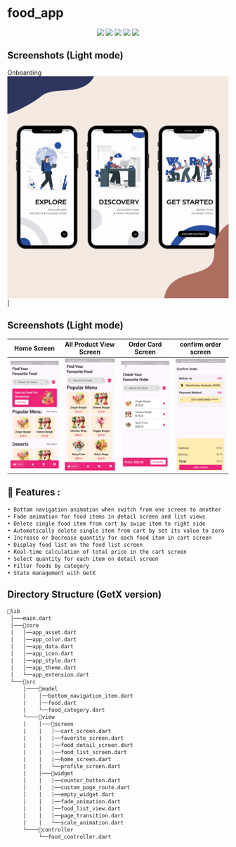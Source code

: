 # food_app
<p align="center">
  <img src="https://img.shields.io/github/stars/SinaSys/flutter_japanese_restaurant_app">
  <img src="https://img.shields.io/github/forks/SinaSys/flutter_japanese_restaurant_app">
  <img src="https://img.shields.io/github/actions/workflow/status/SinaSys/flutter_japanese_restaurant_app/main.yml?label=CI&logo=github">
  <img src="https://img.shields.io/github/v/release/SinaSys/flutter_japanese_restaurant_app?label=Release&logo=semantic-release">
  <img src="https://img.shields.io/github/last-commit/SinaSys/flutter_japanese_restaurant_app?label=Last%20commit">

## Screenshots (Light mode)

Onboarding     
![](https://github.com/MTS-Services/Task-Management/blob/main/screenshot/Fall%20Abstract%20Video%20Mobile%20Mockup%20Linkedin%20Post%20%20(2).png?raw=true)|

## Screenshots (Light mode)

Home Screen         |   All Product View Screen           |  Order Card Screen       |  confirm order screen
:-------------------------:|:-------------------------:|:-------------------------:|:-------------------------:
![](https://github.com/MTS-Services/Food_Delivery/blob/main/screenshots/media_20250326_160253_6119407009071195624.jpg?raw=true)|![](https://github.com/MTS-Services/Food_Delivery/blob/main/screenshots/media_20250326_160253_8400753724536336574.jpg?raw=true)|![](https://github.com/MTS-Services/Food_Delivery/blob/main/screenshots/media_20250326_160253_5058362537592697515.jpg?raw=true)|![](https://github.com/MTS-Services/Food_Delivery/blob/main/screenshots/media_20250326_160303_2181217312802007082.jpg?raw=true)


## 🚀 Features :
```
• Bottom navigation animation when switch from one screen to another
• Fade animation for food items in detail screen and list views
• Delete single food item from cart by swipe item to right side
• Automatically delete single item from cart by set its value to zero
• Increase or Decrease quantity for each food item in cart screen
• Display food list on the food list screen
• Real-time calculation of total price in the cart screen
• Select quantity for each item on detail screen
• Filter foods by category
• State management with GetX 
```


## Directory Structure (GetX version)
```
📂lib
 │───main.dart  
 │───📂core  
 |   │──app_asset.dart
 |   │──app_color.dart
 |   │──app_data.dart
 |   │──app_icon.dart
 |   │──app_style.dart
 |   │──app_theme.dart
 |   └──app_extension.dart
 └───📂src
     │────📂model
     │    │──bottom_navigation_item.dart
     |    │──food.dart
     |    └──food_category.dart
     └────📂view
     |    │───📂screen
     |    |   |──cart_screen.dart
     |    |   |──favorite_screen.dart
     |    |   |──food_detail_screen.dart
     |    |   |──food_list_screen.dart
     |    |   |──home_screen.dart
     |    |   └──profile_screen.dart
     |    │───📂widget
     │    |   |──counter_button.dart
     │    |   |──custom_page_route.dart
     │    |   |──empty_widget.dart
     │    |   |──fade_animation.dart
     │    |   |──food_list_view.dart
     │    |   |──page_transition.dart
     |    |   └──scale_animation.dart
     └────📂controller
          └──food_controller.dart


